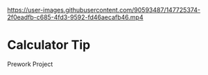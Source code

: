 

https://user-images.githubusercontent.com/90593487/147725374-2f0eadfb-c685-4fd3-9592-fd46aecafb46.mp4

# Calculator Tip
 Prework Project
